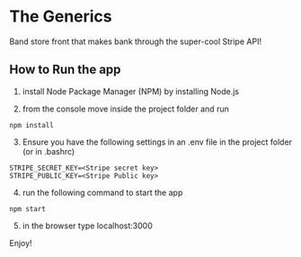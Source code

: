# The Generics

Band store front that makes bank through the super-cool Stripe API!

## How to Run the app

1. install Node Package Manager (NPM) by installing Node.js

2. from the console move inside the project folder and run

```
npm install
```

3. Ensure you have the following settings in an .env file in the project folder (or in .bashrc)

```
STRIPE_SECRET_KEY=<Stripe secret key>
STRIPE_PUBLIC_KEY=<Stripe Public key>
```

4. run the following command to start the app

```
npm start
```

5. in the browser type localhost:3000

Enjoy!